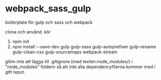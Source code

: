 # webpack_sass_gulp
boilerplate för gulp och sass och webpack 

clona och använd.
kör
1. npm init
2. npm install --save-dev gulp gulp-sass gulp-autoprefixer gulp-rename gulp-clean-css gulp-sourcemaps webpack-stream

glöm inte att lägga till .gitignore (med texten:node_modules/) i "node_modules" foldern så att inte alla dependencyfilerna kommer med i gitt repot.


